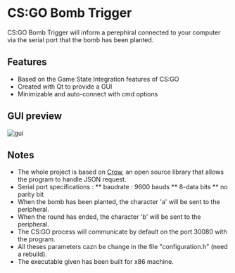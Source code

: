 # CS:GO Bomb Trigger

CS:GO Bomb Trigger will inform a perephiral connected to your computer via the serial port that the bomb has been planted.

## Features

* Based on the Game State Integration features of CS:GO
* Created with Qt to provide a GUI
* Minimizable and auto-connect with cmd options

## GUI preview

![gui](http://i.imgur.com/oalXG9S.png)

## Notes

* The whole project is based on [Crow](https://github.com/ipkn/crow/), an open source library that allows the program to handle JSON request.
* Serial port specifications :
  ** baudrate : 9600 bauds
  ** 8-data bits
  ** no parity bit
* When the bomb has been planted, the character 'a' will be sent to the peripheral.
* When the round has ended, the character 'b' will be sent to the peripheral.
* The CS:GO process will communicate by default on the port 30080 with the program.
* All theses parameters cazn be change in the file "configuration.h" (need a rebuild).
* The executable given has been built for x86 machine.
